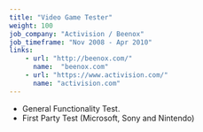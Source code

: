 ```yaml
---
title: "Video Game Tester"
weight: 100
job_company: "Activision / Beenox"
job_timeframe: "Nov 2008 - Apr 2010"
links:
    - url: "http://beenox.com/" 
      name:  "beenox.com"
    - url: "https://www.activision.com/"
      name: "activision.com"      
---
```


* General Functionality Test.
* First Party Test (Microsoft, Sony and Nintendo) 